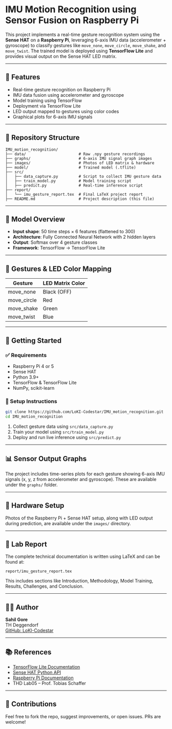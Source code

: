 # IMU Motion Recognition using Sensor Fusion on Raspberry Pi

This project implements a real-time gesture recognition system using the **Sense HAT** on a **Raspberry Pi**, leveraging 6-axis IMU data (accelerometer + gyroscope) to classify gestures like `move_none`, `move_circle`, `move_shake`, and `move_twist`. The trained model is deployed using **TensorFlow Lite** and provides visual output on the Sense HAT LED matrix.

---

## 📌 Features

- Real-time gesture recognition on Raspberry Pi  
- IMU data fusion using accelerometer and gyroscope  
- Model training using TensorFlow  
- Deployment via TensorFlow Lite  
- LED output mapped to gestures using color codes  
- Graphical plots for 6-axis IMU signals  

---

## 📁 Repository Structure

```
IMU_motion_recognition/
├── data/                       # Raw .npy gesture recordings
├── graphs/                     # 6-axis IMU signal graph images
├── images/                     # Photos of LED matrix & hardware
├── model/                      # Trained model (.tflite)
├── src/
│   ├── data_capture.py         # Script to collect IMU gesture data
│   ├── train_model.py          # Model training script
│   ├── predict.py              # Real-time inference script
├── report/
│   └── imu_gesture_report.tex  # Final LaTeX project report
├── README.md                   # Project description (this file)
```

---

## 🧠 Model Overview

- **Input shape**: 50 time steps × 6 features (flattened to 300)
- **Architecture**: Fully Connected Neural Network with 2 hidden layers
- **Output**: Softmax over 4 gesture classes
- **Framework**: TensorFlow → TensorFlow Lite

---

## 🎯 Gestures & LED Color Mapping

| Gesture       | LED Matrix Color |
|---------------|------------------|
| move_none     | Black (OFF)      |
| move_circle   | Red              |
| move_shake    | Green            |
| move_twist    | Blue             |

---

## 🚀 Getting Started

### ✅ Requirements

- Raspberry Pi 4 or 5  
- Sense HAT  
- Python 3.9+  
- TensorFlow & TensorFlow Lite  
- NumPy, scikit-learn  

### 🔧 Setup Instructions

```bash
git clone https://github.com/LoKI-Codestar/IMU_motion_recognition.git
cd IMU_motion_recognition
```

1. Collect gesture data using `src/data_capture.py`  
2. Train your model using `src/train_model.py`  
3. Deploy and run live inference using `src/predict.py`

---

## 📊 Sensor Output Graphs

The project includes time-series plots for each gesture showing 6-axis IMU signals (x, y, z from accelerometer and gyroscope). These are available under the `graphs/` folder.

---

## 📸 Hardware Setup

Photos of the Raspberry Pi + Sense HAT setup, along with LED output during prediction, are available under the `images/` directory.

---

## 📄 Lab Report

The complete technical documentation is written using LaTeX and can be found at:

```
report/imu_gesture_report.tex
```

This includes sections like Introduction, Methodology, Model Training, Results, Challenges, and Conclusion.

---

## 🙋‍♂️ Author

**Sahil Gore**  
TH Deggendorf  
[GitHub: LoKI-Codestar](https://github.com/LoKI-Codestar)

---

## 📚 References

- [TensorFlow Lite Documentation](https://www.tensorflow.org/lite)  
- [Sense HAT Python API](https://pythonhosted.org/sense-hat/)  
- [Raspberry Pi Documentation](https://www.raspberrypi.com/documentation/)  
- THD Lab05 – Prof. Tobias Schaffer

---

## 🙌 Contributions

Feel free to fork the repo, suggest improvements, or open issues. PRs are welcome!